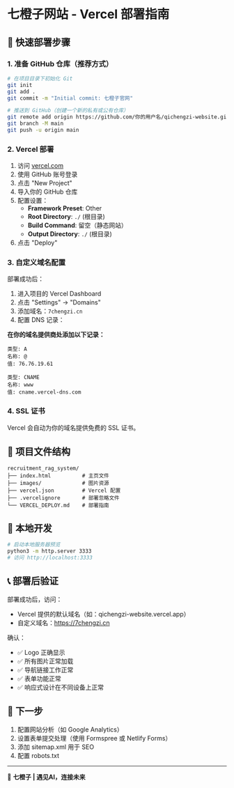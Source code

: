# 七橙子网站 - Vercel 部署指南

## 🚀 快速部署步骤

### 1. 准备 GitHub 仓库（推荐方式）

```bash
# 在项目目录下初始化 Git
git init
git add .
git commit -m "Initial commit: 七橙子官网"

# 推送到 GitHub（创建一个新的私有或公有仓库）
git remote add origin https://github.com/你的用户名/qichengzi-website.git
git branch -M main
git push -u origin main
```

### 2. Vercel 部署

1. 访问 [vercel.com](https://vercel.com)
2. 使用 GitHub 账号登录
3. 点击 "New Project"
4. 导入你的 GitHub 仓库
5. 配置设置：
   - **Framework Preset**: Other
   - **Root Directory**: `./` (根目录)
   - **Build Command**: 留空（静态网站）
   - **Output Directory**: `./` (根目录)
6. 点击 "Deploy"

### 3. 自定义域名配置

部署成功后：

1. 进入项目的 Vercel Dashboard
2. 点击 "Settings" → "Domains"  
3. 添加域名：`7chengzi.cn`
4. 配置 DNS 记录：

**在你的域名提供商处添加以下记录：**

```
类型: A
名称: @
值: 76.76.19.61

类型: CNAME  
名称: www
值: cname.vercel-dns.com
```

### 4. SSL 证书

Vercel 会自动为你的域名提供免费的 SSL 证书。

## 📁 项目文件结构

```
recruitment_rag_system/
├── index.html          # 主页文件
├── images/             # 图片资源
├── vercel.json         # Vercel 配置
├── .vercelignore       # 部署忽略文件
└── VERCEL_DEPLOY.md    # 部署指南
```

## 🔧 本地开发

```bash
# 启动本地服务器预览
python3 -m http.server 3333
# 访问 http://localhost:3333
```

## 📞 部署后验证

部署成功后，访问：
- Vercel 提供的默认域名（如：qichengzi-website.vercel.app）
- 自定义域名：https://7chengzi.cn

确认：
- ✅ Logo 正确显示
- ✅ 所有图片正常加载  
- ✅ 导航链接工作正常
- ✅ 表单功能正常
- ✅ 响应式设计在不同设备上正常

## 🎯 下一步

1. 配置网站分析（如 Google Analytics）
2. 设置表单提交处理（使用 Formspree 或 Netlify Forms）
3. 添加 sitemap.xml 用于 SEO
4. 配置 robots.txt

---

🍊 **七橙子 | 遇见AI，连接未来**